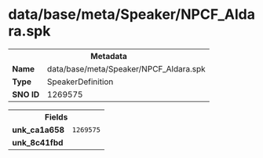 <h1>data/base/meta/Speaker/NPCF_Aldara.spk</h1><table><tr><th colspan="100%">Metadata</th></tr><tr><td><b>Name</b></td><td>data/base/meta/Speaker/NPCF_Aldara.spk</td></tr><tr><td><b>Type</b></td><td>SpeakerDefinition</td></tr><tr><td><b>SNO ID</b></td><td>1269575</td></tr></table>

<table><tr><th colspan="100%">Fields</th></tr><tr><td><b>unk_ca1a658</b></td><td><code>1269575</code></td></tr><tr><td><b>unk_8c41fbd</b></td><td></td></tr></table>

